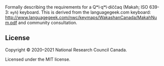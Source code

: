 Formally describing the requirements for a Qʷi·qʷi·diččaq (Makah;
ISO 639-3: `myh`) keyboard. This is derived from the
languagegeek.com keyboard:
http://www.languagegeek.com/nwc/keymaps/WakashanCanada/MakahNum.pdf
and community consultation.

License
-------

Copyright © 2020–2021 National Research Council Canada.

Licensed under the MIT license.

